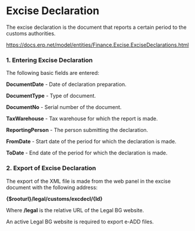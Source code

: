 # Excise Declaration

The excise declaration is the document that reports a certain period to the customs authorities. 

https://docs.erp.net/model/entities/Finance.Excise.ExciseDeclarations.html

### 1. Entering Excise Declaration

The following basic fields are entered:

**DocumentDate** - Date of declaration preparation.

**DocumentType** - Type of document.

**DocumentNo** - Serial number of the document.

**TaxWarehouse** - Tax warehouse for which the report is made.

**ReportingPerson** - The person submitting the declaration.

**FromDate** - Start date of the period for which the declaration is made.

**ToDate** - End date of the period for which the declaration is made.

### 2. Export of Excise Declaration

The export of the XML file is made from the web panel in the excise document with the following address:

**{$rooturl}/legal/customs/excdecl/{Id}**

Where **/legal** is the relative URL of the Legal BG website.

An active Legal BG website is required to export e-ADD files.

